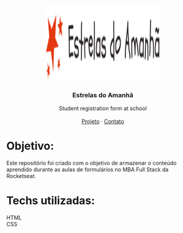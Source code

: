 <p align="center">
  <a href="https://nicolycunha.github.io/form-matricula/">
    <img src="./assets/logo.svg" alt="Logo" width="300" height="200">
  </a>

  <h3 align="center">Estrelas do Amanhã</h3>

  <p align="center">
    Student registration form at school
       <br />
    <br />
    <a href="https://nicolycunha.github.io/form-matricula/">Projeto</a>
    ·
    <a href="https://www.linkedin.com/in/nicoly-oliveira-da-cunha/">Contato</a>
  </p>
</p>

# Objetivo:
Este repositório foi criado com o objetivo de armazenar o conteúdo aprendido durante as aulas de formulários no MBA Full Stack da Rocketseat.

# Techs utilizadas: 
HTML<br>
CSS
